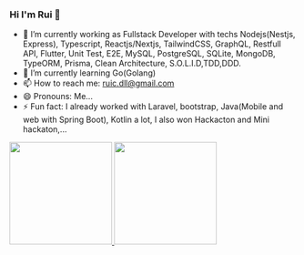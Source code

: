 ### Hi I'm Rui 👋

- 🔭 I’m currently working as Fullstack Developer with techs Nodejs(Nestjs, Express), Typescript, Reactjs/Nextjs, TailwindCSS, 
GraphQL, Restfull API, Flutter, Unit Test, E2E, MySQL, PostgreSQL, SQLite, MongoDB, TypeORM, Prisma, Clean Architecture, S.O.L.I.D,TDD,DDD.
- 🌱 I’m currently learning Go(Golang) 
- 📫 How to reach me: ruic.dll@gmail.com
- 😄 Pronouns: Me...
- ⚡ Fun fact: I already worked with Laravel, bootstrap, Java(Mobile and web with Spring Boot), Kotlin a lot, 
I also won Hackacton and Mini hackaton,...

<div>
  <a href="https://github.com/ruipaulocalei">
  <img height="180em" src="https://github-readme-stats.vercel.app/api?username=ruipaulocalei&show_icons=true&theme=dracula&include_all_commits=true&count_private=true"/>
  <img height="180em" src="https://github-readme-stats.vercel.app/api/top-langs/?username=ruipaulocalei&layout=compact&langs_count=7&theme=dracula"/>
</div>
